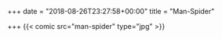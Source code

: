 +++
date = "2018-08-26T23:27:58+00:00"
title = "Man-Spider"

+++
{{< comic src="man-spider" type="jpg" >}}